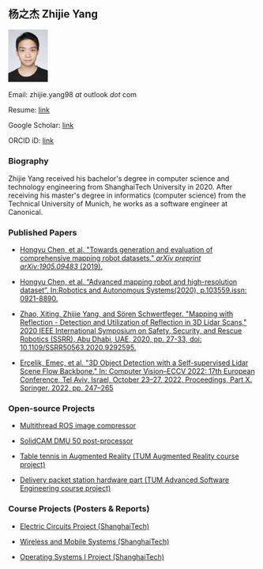 ## 杨之杰 Zhijie Yang

<img src="./misc/Fotobild_4_3.jpg"  width="80">

Email: zhijie.yang98 *at* outlook *dot* com

Resume: [link](./misc/Resume.pdf)

Google Scholar: [link](https://scholar.google.com/citations?user=PoMavK4AAAAJ)

ORCID iD: [link](https://orcid.org/0000-0002-0731-303X)

### Biography

Zhijie Yang received his bachelor's degree in computer science and technology engineering from ShanghaiTech University in 2020. After receiving his master's degree in informatics (computer science) from the Technical University of Munich, he works as a software engineer at Canonical.

### Published Papers

* [Hongyu Chen, et al. "Towards generation and evaluation of comprehensive mapping robot datasets." *arXiv preprint arXiv:1905.09483* (2019).](https://arxiv.org/abs/1905.09483)

* [Hongyu Chen, et al. “Advanced mapping robot and high-resolution dataset”. In:Robotics and Autonomous Systems(2020), p.103559.issn: 0921-8890.](https://doi.org/10.1016/j.robot.2020.103559)

* [Zhao, Xiting, Zhijie Yang, and Sören Schwertfeger. "Mapping with Reflection - Detection and Utilization of Reflection in 3D Lidar Scans," 2020 IEEE International Symposium on Safety, Security, and Rescue Robotics (SSRR), Abu Dhabi, UAE, 2020, pp. 27-33, doi: 10.1109/SSRR50563.2020.9292595.](https://ieeexplore.ieee.org/abstract/document/9292595)

* [Erçelik, Emeç, et al. "3D Object Detection with a Self-supervised Lidar Scene Flow Backbone." In: Computer Vision–ECCV 2022: 17th European Conference, Tel Aviv, Israel, October 23–27, 2022, Proceedings, Part X. Springer. 2022, pp. 247–265](https://arxiv.org/abs/2205.00705)

### Open-source Projects

* [Multithread ROS image compressor](https://github.com/zhijie-yang/image-compress-pkg)

* [SolidCAM DMU 50 post-processor](https://github.com/zhijie-yang/SolidCamPostProcessor)

* [Table tennis in Augmented Reality (TUM Augmented Reality course project)](https://gitlab.com/zhijie-yang/virtualtennis)

* [Delivery packet station hardware part (TUM Advanced Software Engineering course project)](https://github.com/zhijie-yang/TUM-ASE-Project-Boardend)

### Course Projects (Posters & Reports)

* [Electric Circuits Project (ShanghaiTech)](./misc/course_project_report/electric_circuits_project.pdf)

* [Wireless and Mobile Systems (ShanghaiTech)](./misc/course_project_report/wireless_and_mobile_systems.pdf)

* [Operating Systems I Project (ShanghaiTech)](./misc/course_project_report/operating_systems_i_project.pdf)
